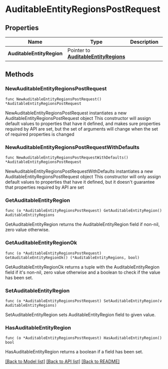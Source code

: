 # AuditableEntityRegionsPostRequest

## Properties

Name | Type | Description | Notes
------------ | ------------- | ------------- | -------------
**AuditableEntityRegion** | Pointer to [**AuditableEntityRegions**](AuditableEntityRegions.md) |  | [optional] 

## Methods

### NewAuditableEntityRegionsPostRequest

`func NewAuditableEntityRegionsPostRequest() *AuditableEntityRegionsPostRequest`

NewAuditableEntityRegionsPostRequest instantiates a new AuditableEntityRegionsPostRequest object
This constructor will assign default values to properties that have it defined,
and makes sure properties required by API are set, but the set of arguments
will change when the set of required properties is changed

### NewAuditableEntityRegionsPostRequestWithDefaults

`func NewAuditableEntityRegionsPostRequestWithDefaults() *AuditableEntityRegionsPostRequest`

NewAuditableEntityRegionsPostRequestWithDefaults instantiates a new AuditableEntityRegionsPostRequest object
This constructor will only assign default values to properties that have it defined,
but it doesn't guarantee that properties required by API are set

### GetAuditableEntityRegion

`func (o *AuditableEntityRegionsPostRequest) GetAuditableEntityRegion() AuditableEntityRegions`

GetAuditableEntityRegion returns the AuditableEntityRegion field if non-nil, zero value otherwise.

### GetAuditableEntityRegionOk

`func (o *AuditableEntityRegionsPostRequest) GetAuditableEntityRegionOk() (*AuditableEntityRegions, bool)`

GetAuditableEntityRegionOk returns a tuple with the AuditableEntityRegion field if it's non-nil, zero value otherwise
and a boolean to check if the value has been set.

### SetAuditableEntityRegion

`func (o *AuditableEntityRegionsPostRequest) SetAuditableEntityRegion(v AuditableEntityRegions)`

SetAuditableEntityRegion sets AuditableEntityRegion field to given value.

### HasAuditableEntityRegion

`func (o *AuditableEntityRegionsPostRequest) HasAuditableEntityRegion() bool`

HasAuditableEntityRegion returns a boolean if a field has been set.


[[Back to Model list]](../README.md#documentation-for-models) [[Back to API list]](../README.md#documentation-for-api-endpoints) [[Back to README]](../README.md)


